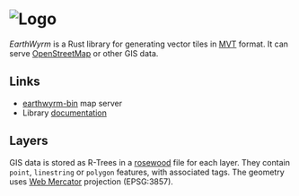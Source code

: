 # ![Logo]

*EarthWyrm* is a Rust library for generating vector tiles in [MVT] format.
It can serve [OpenStreetMap] or other GIS data.

## Links

* [earthwyrm-bin] map server
* Library [documentation]

## Layers

GIS data is stored as R-Trees in a [rosewood] file for each layer.  They contain
`point`, `linestring` or `polygon` features, with associated tags.  The geometry
uses [Web Mercator] projection (EPSG:3857).


[documentation]: https://docs.rs/earthwyrm
[earthwyrm-bin]: https://github.com/DougLau/earthwyrm/earthwyrm-bin/
[Logo]: https://github.com/DougLau/earthwyrm/earthwyrm.svg
[MVT]: https://github.com/mapbox/vector-tile-spec
[OpenStreetMap]: https://www.openstreetmap.org/about
[rosewood]: https://docs.rs/rosewood
[Web Mercator]: https://en.wikipedia.org/wiki/Web_Mercator_projection
